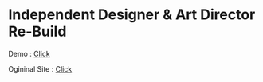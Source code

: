 # Independent Designer & Art Director  Re-Build 

Demo : <a href="https://akhil16pro.github.io/camillemormalReBuild/" target="_blank" >Click</a>

Ogininal Site : <a href="https://camillemormal.com/" target="_blank" >Click</a>
